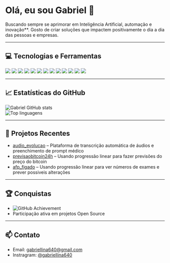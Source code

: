 # Olá, eu sou Gabriel 👋

Buscando sempre se aprimorar em Inteligência Artificial, automação e inovação**. Gosto de criar soluções que impactem positivamente o dia a dia das pessoas e empresas.

---

## 💻 Tecnologias e Ferramentas

<img src="https://img.shields.io/badge/PHP-777BB4?style=for-the-badge&logo=php&logoColor=white" /> 
<img src="https://img.shields.io/badge/Laravel-FC4C02?style=for-the-badge&logo=laravel&logoColor=white" />
<img src="https://img.shields.io/badge/Python-3776AB?style=for-the-badge&logo=python&logoColor=white" /> 
<img src="https://img.shields.io/badge/Machine_Learning-FF6F00?style=for-the-badge&logo=tensorflow&logoColor=white" />
<img src="https://img.shields.io/badge/Pandas-150458?style=for-the-badge&logo=pandas&logoColor=white" />
<img src="https://img.shields.io/badge/Docker-2496ED?style=for-the-badge&logo=docker&logoColor=white" />
<img src="https://img.shields.io/badge/HTML-E34F26?style=for-the-badge&logo=html5&logoColor=white" /> 
<img src="https://img.shields.io/badge/CSS-1572B6?style=for-the-badge&logo=css3&logoColor=white" /> 
<img src="https://img.shields.io/badge/Linux-FCC624?style=for-the-badge&logo=linux&logoColor=black" /> 
<img src="https://img.shields.io/badge/Git-F05032?style=for-the-badge&logo=git&logoColor=white" />
<img src="https://img.shields.io/badge/VS_Code-007ACC?style=for-the-badge&logo=visual-studio-code&logoColor=white" />
<img src="https://img.shields.io/badge/Kitty-FF66AA?style=for-the-badge&logo=kitty&logoColor=white" />
<img src="https://img.shields.io/badge/AI-FF6F00?style=for-the-badge&logo=opencv&logoColor=white" />

---

## 📈 Estatísticas do GitHub

![Gabriel GitHub stats](https://github-readme-stats.vercel.app/api?username=gabriellina640&show_icons=true&theme=radical)  
![Top linguagens](https://github-readme-stats.vercel.app/api/top-langs/?username=gabriellina640&layout=compact&theme=radical)

---

## 🚀 Projetos Recentes

- [audio_evolucao](https://github.com/gabriellina640/audio_evolucao) – Plataforma de transcrição automática de áudios e preenchimento de prompt médico  
- [previsaobitcoin24h](https://github.com/gabriellina640/previsaobitcoin24h) – Usando progressão linear para fazer previsões do preço do bitcoin  
- [afp_figado](https://github.com/gabriellina640/afp_figado) – Usando progressão linear para ver números de exames e prever possiveis alterações  

---

## 🏆 Conquistas

- ![GitHub Achievement](https://github-readme-streak-stats.herokuapp.com/?user=gabriellina640&theme=radical)    
- Participação ativa em projetos Open Source  

---

## 📫 Contato

- Email: gabriellina640@gmail.com  
- Instragram: [@gabriellina640](https://instagram.com/gaahenrique__)  


